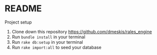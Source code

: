 # README

Project setup
1. Clone down this repository https://github.com/dmeskis/rales_engine
2. Run `bundle install` in your terminal
3. Run `rake db:setup` in your terminal
4. Run `rake import:all` to seed your database
